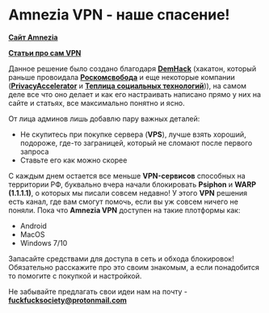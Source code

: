 # Amnezia VPN - наше спасение! 
[**Сайт Amnezia**](https://ru.amnezia.org/)

[**Статьи про сам VPN**](https://habr.com/ru/company/amnezia/blog/)

Данное решение было создано благодаря [**DemHack**](https://2020.demhack.ru/winner/) (хакатон, который раньше провоидала [**Роскомсвобода**](https://roskomsvoboda.org/) и еще некоторые компании ([**PrivacyAccelerator**](https://privacyaccelerator.org/) и [**Теплица социальных технологий**](https://te-st.ru/))), на самом деле все что оно делает и как 
его настраивать написано прямо у них на сайте и статьях, все максимально понятно и ясно. 

От лица админов лишь добавлю пару важных деталей: 
* Не скупитесь при покупке сервера (**VPS**), лучше взять хороший, подороже, где-то заграницей, который не сломают после первого запроса
* Ставьте его как можно скорее

С каждым днем остается все меньше **VPN-сервисов** способных на территории РФ, буквально вчера начали блокировать **Psiphon** и **WARP (1.1.1.1)**, о которых мы писали совсем недавно! 
У этого **VPN** решения есть канал, где вам смогут помочь, если вы уж совсем ничего не поняли. 
Пока что **Amnezia VPN** доступен на такие плотформы как: 
- Android
- MacOS
- Windows 7/10 

Запасайте средствами для доступа в сеть и обхода блокировок! Обязательно расскажите про это своим знакомым, а если понадобится то помогите с покупкой и настройкой.

Не забывайте предлагать свои идеи нам на почту - **fuckfucksociety@protonmail.com**
